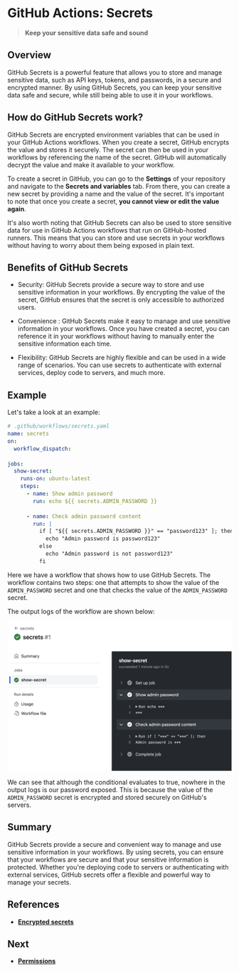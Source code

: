 # GitHub Actions: Secrets

> **Keep your sensitive data safe and sound**

## Overview

GitHub Secrets is a powerful feature that allows you to store and manage sensitive data, such as API keys, tokens, and passwords, in a secure and encrypted manner. By using GitHub Secrets, you can keep your sensitive data safe and secure, while still being able to use it in your workflows.

## How do GitHub Secrets work?

GitHub Secrets are encrypted environment variables that can be used in your GitHub Actions workflows. When you create a secret, GitHub encrypts the value and stores it securely. The secret can then be used in your workflows by referencing the name of the secret. GitHub will automatically decrypt the value and make it available to your workflow.

To create a secret in GitHub, you can go to the **Settings** of your repository and navigate to the **Secrets and variables** tab. From there, you can create a new secret by providing a name and the value of the secret. It's important to note that once you create a secret, **you cannot view or edit the value again**.

It's also worth noting that GitHub Secrets can also be used to store sensitive data for use in GitHub Actions workflows that run on GitHub-hosted runners. This means that you can store and use secrets in your workflows without having to worry about them being exposed in plain text.

## Benefits of GitHub Secrets

- Security: GitHub Secrets provide a secure way to store and use sensitive information in your workflows. By encrypting the value of the secret, GitHub ensures that the secret is only accessible to authorized users.

- Convenience : GitHub Secrets make it easy to manage and use sensitive information in your workflows. Once you have created a secret, you can reference it in your workflows without having to manually enter the sensitive information each time.

- Flexibility: GitHub Secrets are highly flexible and can be used in a wide range of scenarios. You can use secrets to authenticate with external services, deploy code to servers, and much more.

## Example

Let's take a look at an example:

```yaml
# .github/workflows/secrets.yaml
name: secrets
on:
  workflow_dispatch:

jobs:
  show-secret:
    runs-on: ubuntu-latest
    steps:
      - name: Show admin password
        run: echo ${{ secrets.ADMIN_PASSWORD }}
      
      - name: Check admin password content
        run: |
          if [ "${{ secrets.ADMIN_PASSWORD }}" == "password123" ]; then
            echo "Admin password is password123"
          else
            echo "Admin password is not password123"
          fi
```

Here we have a workflow that shows how to use GitHub Secrets. The workflow contains two steps: one that attempts to show the value of the `ADMIN_PASSWORD` secret and one that checks the value of the `ADMIN_PASSWORD` secret.

The output logs of the workflow are shown below:

![secrets](/assets/images/actions/secrets.png)

We can see that although the conditional evaluates to true, nowhere in the output logs is our password exposed. This is because the value of the `ADMIN_PASSWORD` secret is encrypted and stored securely on GitHub's servers.

## Summary

GitHub Secrets provide a secure and convenient way to manage and use sensitive information in your workflows. By using secrets, you can ensure that your workflows are secure and that your
sensitive information is protected. Whether you're deploying code to servers or authenticating with external services, GitHub secrets offer a flexible and powerful way to manage your secrets.

## References

- [**Encrypted secrets**](https://docs.github.com/en/actions/security-guides/encrypted-secrets)

## Next

- [**Permissions**](./permissions.md)
